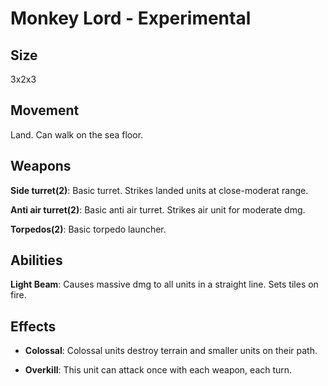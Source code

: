 # Monkey Lord - Experimental

## Size

3x2x3

## Movement

Land. Can walk on the sea floor.

## Weapons

**Side turret(2)**: Basic turret. Strikes landed units at close-moderat range.

**Anti air turret(2)**: Basic anti air turret. Strikes air unit for moderate dmg.

**Torpedos(2)**: Basic torpedo launcher.

## Abilities

**Light Beam**: Causes massive dmg to all units in a straight line. Sets tiles on fire.

## Effects

- **Colossal**: Colossal units destroy terrain and smaller units on their path.

- **Overkill**: This unit can attack once with each weapon, each turn.